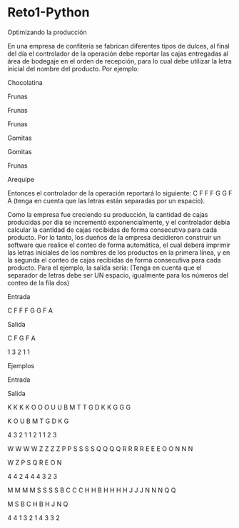 # Reto1-Python
Optimizando la producción

En una empresa de confitería se fabrican diferentes tipos de dulces, al final del día el controlador de la operación debe reportar las cajas entregadas al área de bodegaje en el orden de recepción, para lo cual debe utilizar la letra inicial del nombre del producto. Por ejemplo:

 

Chocolatina

Frunas

Frunas

Frunas

Gomitas

Gomitas

Frunas

Arequipe

 

Entonces el controlador de la operación reportará lo siguiente: C F F F G G F A (tenga en cuenta que las letras están separadas por un espacio).

 

Como la empresa fue creciendo su producción, la cantidad de cajas producidas por día se incrementó exponencialmente, y el controlador debía calcular la cantidad de cajas recibidas de forma consecutiva para cada producto. Por lo tanto, los dueños de la empresa decidieron construir un software que realice el conteo de forma automática, el cual deberá imprimir las letras iniciales de los nombres de los productos en la primera línea, y en la segunda el conteo de cajas recibidas de forma consecutiva para cada producto. Para el ejemplo, la salida sería: (Tenga en cuenta que el separador de letras debe ser UN espacio, igualmente para los números del conteo de la fila dos)

 

Entrada

C F F F G G F A

Salida

C     F     G    F     A

1     3     2    1     1

 

 

Ejemplos

 

Entrada

Salida

K K K K O O O U U B M T T G D K K G G G

K O U B M T G D K G

4 3 2 1 1 2 1 1 2 3

W W W W Z Z Z Z P P S S S S Q Q Q Q R R R R E E E O O N N N

W Z P S Q R E O N

4 4 2 4 4 4 3 2 3

M M M M S S S S B C C C H H B H H H H J J J N N N Q Q

M S B C H B H J N Q

4 4 1 3 2 1 4 3 3 2

